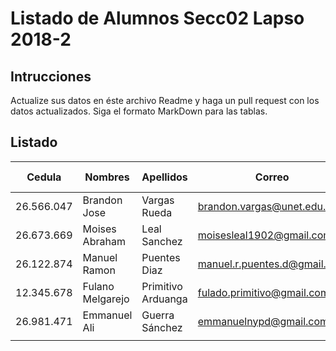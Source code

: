 # Listado de Alumnos Secc02 Lapso 2018-2
## Intrucciones
Actualize sus datos en éste archivo Readme y haga un pull request con los datos actualizados.  Siga 
el formato MarkDown para las tablas.
## Listado
| Cedula     | Nombres          | Apellidos          | Correo                     | Usuario GitHub |
|------------|------------------|--------------------|----------------------------|----------------|
| 26.566.047 | Brandon Jose     | Vargas  Rueda      | brandon.vargas@unet.edu.ve | Ldrago25       |
| 26.673.669 | Moises Abraham   | Leal Sanchez       | moisesleal1902@gmail.com   | moises1747     |
| 26.122.874 | Manuel Ramon     | Puentes Diaz       | manuel.r.puentes.d@gmail.com | ManuelPuentes  |
| 12.345.678 | Fulano Melgarejo | Primitivo Arduanga | fulado.primitivo@gmail.com | fulanop        |
| 26.981.471 | Emmanuel Ali     | Guerra Sánchez     | emmanuelnypd@gmail.com     | eagskunst      |
|            |                  |                    |                            |                |
